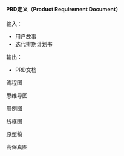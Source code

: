 #### PRD定义（Product Requirement Document）

输入：
* 用户故事
* 迭代排期计划书

输出：
* PRD文档

流程图

思维导图

用例图

线框图

原型稿

高保真图
